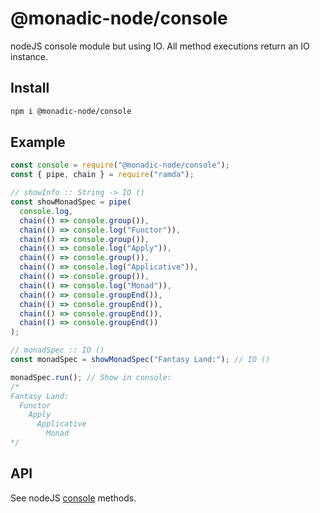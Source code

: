 # @monadic-node/console

nodeJS console module but using IO. All method executions return an IO instance.

## Install

```bash
npm i @monadic-node/console
```

## Example

```js
const console = require("@monadic-node/console");
const { pipe, chain } = require("ramda");

// showInfo :: String -> IO ()
const showMonadSpec = pipe(
  console.log,
  chain(() => console.group()),
  chain(() => console.log("Functor")),
  chain(() => console.group()),
  chain(() => console.log("Apply")),
  chain(() => console.group()),
  chain(() => console.log("Applicative")),
  chain(() => console.group()),
  chain(() => console.log("Monad")),
  chain(() => console.groupEnd()),
  chain(() => console.groupEnd()),
  chain(() => console.groupEnd()),
  chain(() => console.groupEnd())
);

// monadSpec :: IO ()
const monadSpec = showMonadSpec("Fantasy Land:"); // IO ()

monadSpec.run(); // Show in console:
/*
Fantasy Land:
  Functor
    Apply
      Applicative
        Monad
*/
```

## API

See nodeJS [console](https://nodejs.org/api/console.html) methods. 